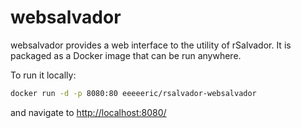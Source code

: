 websalvador
===========

websalvador provides a web interface to the utility of rSalvador. It is packaged
as a Docker image that can be run anywhere.

To run it locally:
```bash
docker run -d -p 8080:80 eeeeeric/rsalvador-websalvador
```
and navigate to [http://localhost:8080/](http://localhost:8080/)
